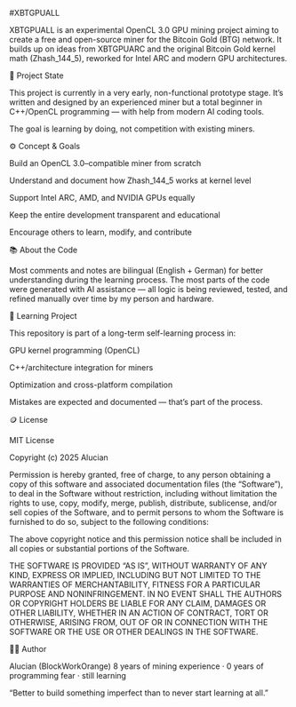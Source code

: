 #XBTGPUALL

XBTGPUALL is an experimental OpenCL 3.0 GPU mining project aiming to create a free and open-source miner for the Bitcoin Gold (BTG) network.
It builds up on ideas from XBTGPUARC and the original Bitcoin Gold kernel math (Zhash_144_5), reworked for Intel ARC and modern GPU architectures.

🧩 Project State

This project is currently in a very early, non-functional prototype stage.
It’s written and designed by an experienced miner but a total beginner in C++/OpenCL programming — with help from modern AI coding tools.

The goal is learning by doing, not competition with existing miners.

⚙️ Concept & Goals

Build an OpenCL 3.0–compatible miner from scratch

Understand and document how Zhash_144_5 works at kernel level

Support Intel ARC, AMD, and NVIDIA GPUs equally

Keep the entire development transparent and educational

Encourage others to learn, modify, and contribute

📚 About the Code

Most comments and notes are bilingual (English + German) for better understanding during the learning process.
The most parts of the code were generated with AI assistance — all logic is being reviewed, tested, and refined manually over time by my person and hardware.

🧠 Learning Project

This repository is part of a long-term self-learning process in:

GPU kernel programming (OpenCL)

C++/architecture integration for miners

Optimization and cross-platform compilation

Mistakes are expected and documented — that’s part of the process.

🪙 License

MIT License

Copyright (c) 2025 Alucian

Permission is hereby granted, free of charge, to any person obtaining a copy
of this software and associated documentation files (the “Software”), to deal
in the Software without restriction, including without limitation the rights
to use, copy, modify, merge, publish, distribute, sublicense, and/or sell
copies of the Software, and to permit persons to whom the Software is
furnished to do so, subject to the following conditions:

The above copyright notice and this permission notice shall be included in
all copies or substantial portions of the Software.

THE SOFTWARE IS PROVIDED “AS IS”, WITHOUT WARRANTY OF ANY KIND, EXPRESS OR
IMPLIED, INCLUDING BUT NOT LIMITED TO THE WARRANTIES OF MERCHANTABILITY,
FITNESS FOR A PARTICULAR PURPOSE AND NONINFRINGEMENT. IN NO EVENT SHALL THE
AUTHORS OR COPYRIGHT HOLDERS BE LIABLE FOR ANY CLAIM, DAMAGES OR OTHER
LIABILITY, WHETHER IN AN ACTION OF CONTRACT, TORT OR OTHERWISE, ARISING FROM,
OUT OF OR IN CONNECTION WITH THE SOFTWARE OR THE USE OR OTHER DEALINGS IN THE
SOFTWARE.

🧑‍💻 Author

Alucian (BlockWorkOrange)
8 years of mining experience · 0 years of programming fear · still learning

“Better to build something imperfect than to never start learning at all.”
